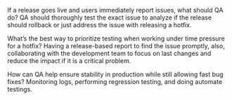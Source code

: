 If a release goes live and users immediately report issues, what should QA do?
QA should thoroughly test the exact issue to analyze if the release should rollback or just address the issue with releasing a hotfix.

What’s the best way to prioritize testing when working under time pressure for a hotfix?
Having a release-based report to find the issue promptly, also, collaborating with the development team to focus on last changes and reduce the impact if it is a critical problem.

How can QA help ensure stability in production while still allowing fast bug fixes?
Monitoring logs, performing regression testing, and doing automate testings.
